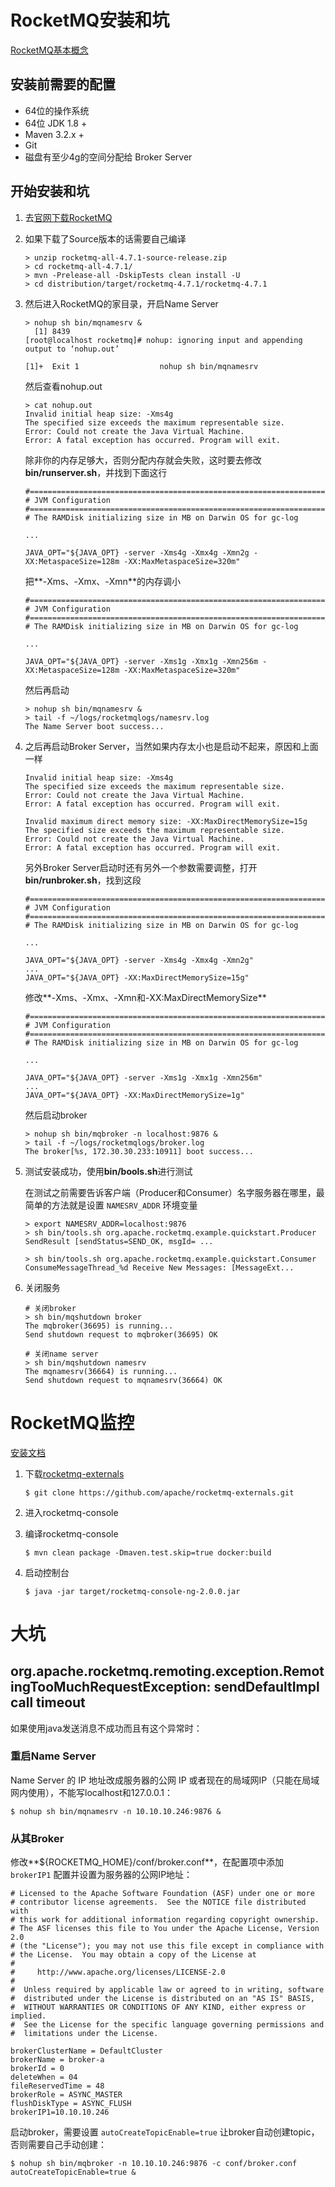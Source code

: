 # RocketMQ安装和坑

[RocketMQ基本概念]( https://github.com/apache/rocketmq/blob/master/docs/cn/concept.md )



## 安装前需要的配置

* 64位的操作系统
* 64位 JDK 1.8 +
* Maven 3.2.x +
* Git
* 磁盘有至少4g的空间分配给 Broker Server



## 开始安装和坑

1. 去[官网下载RocketMQ]( http://rocketmq.apache.org/dowloading/releases/ )

2. 如果下载了Source版本的话需要自己编译

   ```shell
   > unzip rocketmq-all-4.7.1-source-release.zip
   > cd rocketmq-all-4.7.1/
   > mvn -Prelease-all -DskipTests clean install -U
   > cd distribution/target/rocketmq-4.7.1/rocketmq-4.7.1
   ```

3. 然后进入RocketMQ的家目录，开启Name Server

   ```shell
   > nohup sh bin/mqnamesrv &
     [1] 8439
   [root@localhost rocketmq]# nohup: ignoring input and appending output to ‘nohup.out’
   
   [1]+  Exit 1                  nohup sh bin/mqnamesrv
   ```

   然后查看nohup.out

   ```shell
   > cat nohup.out 
   Invalid initial heap size: -Xms4g
   The specified size exceeds the maximum representable size.
   Error: Could not create the Java Virtual Machine.
   Error: A fatal exception has occurred. Program will exit.
   ```

   除非你的内存足够大，否则分配内存就会失败，这时要去修改**bin/runserver.sh**，并找到下面这行

   ```shell
   #===========================================================================================
   # JVM Configuration
   #===========================================================================================
   # The RAMDisk initializing size in MB on Darwin OS for gc-log
   
   ...
   
   JAVA_OPT="${JAVA_OPT} -server -Xms4g -Xmx4g -Xmn2g -XX:MetaspaceSize=128m -XX:MaxMetaspaceSize=320m"
   ```

   把**-Xms、-Xmx、-Xmn**的内存调小

   ```shell
   #===========================================================================================
   # JVM Configuration
   #===========================================================================================
   # The RAMDisk initializing size in MB on Darwin OS for gc-log
   
   ...
   
   JAVA_OPT="${JAVA_OPT} -server -Xms1g -Xmx1g -Xmn256m -XX:MetaspaceSize=128m -XX:MaxMetaspaceSize=320m"
   ```

   然后再启动

   ```
   > nohup sh bin/mqnamesrv &
   > tail -f ~/logs/rocketmqlogs/namesrv.log
   The Name Server boot success...
   ```

4. 之后再启动Broker Server，当然如果内存太小也是启动不起来，原因和上面一样

   ```
   Invalid initial heap size: -Xms4g
   The specified size exceeds the maximum representable size.
   Error: Could not create the Java Virtual Machine.
   Error: A fatal exception has occurred. Program will exit.
   
   Invalid maximum direct memory size: -XX:MaxDirectMemorySize=15g
   The specified size exceeds the maximum representable size.
   Error: Could not create the Java Virtual Machine.
   Error: A fatal exception has occurred. Program will exit.
   ```

   另外Broker Server启动时还有另外一个参数需要调整，打开**bin/runbroker.sh**，找到这段

   ```shell
   #===========================================================================================
   # JVM Configuration
   #===========================================================================================
   # The RAMDisk initializing size in MB on Darwin OS for gc-log
   
   ...
   
   JAVA_OPT="${JAVA_OPT} -server -Xms4g -Xmx4g -Xmn2g"
   ...
   JAVA_OPT="${JAVA_OPT} -XX:MaxDirectMemorySize=15g"
   ```

   修改**-Xms、-Xmx、-Xmn和-XX:MaxDirectMemorySize**

   ```shell
   #===========================================================================================
   # JVM Configuration
   #===========================================================================================
   # The RAMDisk initializing size in MB on Darwin OS for gc-log
   
   ...
   
   JAVA_OPT="${JAVA_OPT} -server -Xms1g -Xmx1g -Xmn256m"
   ...
   JAVA_OPT="${JAVA_OPT} -XX:MaxDirectMemorySize=1g"
   ```

   然后启动broker

   ```shell
   > nohup sh bin/mqbroker -n localhost:9876 &
   > tail -f ~/logs/rocketmqlogs/broker.log 
   The broker[%s, 172.30.30.233:10911] boot success...
   ```

5. 测试安装成功，使用**bin/bools.sh**进行测试

   在测试之前需要告诉客户端（Producer和Consumer）名字服务器在哪里，最简单的方法就是设置 `NAMESRV_ADDR` 环境变量

   ```shell
   > export NAMESRV_ADDR=localhost:9876
   > sh bin/tools.sh org.apache.rocketmq.example.quickstart.Producer
   SendResult [sendStatus=SEND_OK, msgId= ...
   
   > sh bin/tools.sh org.apache.rocketmq.example.quickstart.Consumer
   ConsumeMessageThread_%d Receive New Messages: [MessageExt...
   ```

6. 关闭服务

   ```shell
   # 关闭broker
   > sh bin/mqshutdown broker
   The mqbroker(36695) is running...
   Send shutdown request to mqbroker(36695) OK
   
   # 关闭name server
   > sh bin/mqshutdown namesrv
   The mqnamesrv(36664) is running...
   Send shutdown request to mqnamesrv(36664) OK
   ```




# RocketMQ监控

[安装文档]( https://github.com/apache/rocketmq-externals/tree/master/rocketmq-console )

1. 下载[rocketmq-externals]( https://github.com/apache/rocketmq-externals )

   ```shell
   $ git clone https://github.com/apache/rocketmq-externals.git
   ```

2. 进入rocketmq-console

3. 编译rocketmq-console

   ```shell
   $ mvn clean package -Dmaven.test.skip=true docker:build
   ```

4. 启动控制台

   ```shell
   $ java -jar target/rocketmq-console-ng-2.0.0.jar
   ```



# 大坑



## org.apache.rocketmq.remoting.exception.RemotingTooMuchRequestException: sendDefaultImpl call timeout

如果使用java发送消息不成功而且有这个异常时：

### 重启Name Server

Name Server 的 IP 地址改成服务器的公网 IP 或者现在的局域网IP（只能在局域网内使用），不能写localhost和127.0.0.1：

```shell
$ nohup sh bin/mqnamesrv -n 10.10.10.246:9876 &
```



### 从其Broker

修改**${ROCKETMQ_HOME}/conf/broker.conf**，在配置项中添加 ` brokerIP1 ` 配置并设置为服务器的公网IP地址：

```
# Licensed to the Apache Software Foundation (ASF) under one or more
# contributor license agreements.  See the NOTICE file distributed with
# this work for additional information regarding copyright ownership.
# The ASF licenses this file to You under the Apache License, Version 2.0
# (the "License"); you may not use this file except in compliance with
# the License.  You may obtain a copy of the License at
#
#     http://www.apache.org/licenses/LICENSE-2.0
#
#  Unless required by applicable law or agreed to in writing, software
#  distributed under the License is distributed on an "AS IS" BASIS,
#  WITHOUT WARRANTIES OR CONDITIONS OF ANY KIND, either express or implied.
#  See the License for the specific language governing permissions and
#  limitations under the License.

brokerClusterName = DefaultCluster
brokerName = broker-a
brokerId = 0
deleteWhen = 04
fileReservedTime = 48
brokerRole = ASYNC_MASTER
flushDiskType = ASYNC_FLUSH
brokerIP1=10.10.10.246
```

启动broker，需要设置 `autoCreateTopicEnable=true` 让broker自动创建topic，否则需要自己手动创建：

```shell
$ nohup sh bin/mqbroker -n 10.10.10.246:9876 -c conf/broker.conf autoCreateTopicEnable=true &
```

